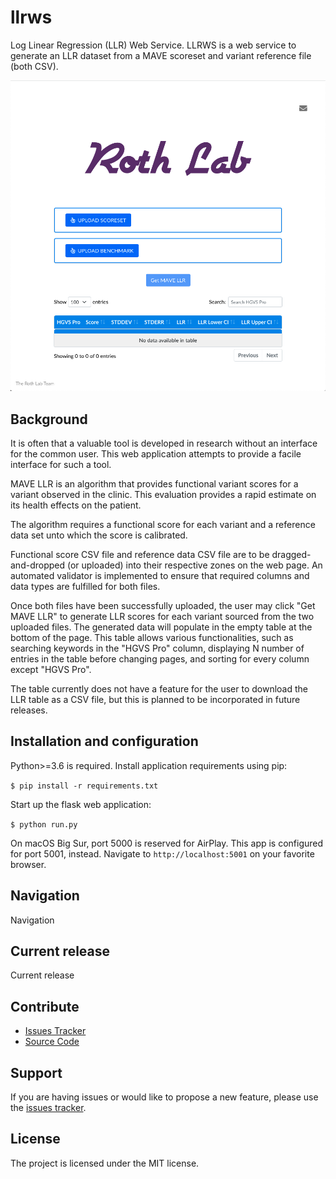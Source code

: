 # llrws

Log Linear Regression (LLR) Web Service. LLRWS is a web service to generate an LLR dataset from a MAVE scoreset and variant reference file (both CSV).

<p align="center">
    <img src="docs/landing-page.png">
</p>

## Background

It is often that a valuable tool is developed in research without an interface for the common user. This web application attempts to provide a facile interface for such a tool.

MAVE LLR is an algorithm that provides functional variant scores for a variant observed in the clinic. This evaluation provides a rapid estimate on its health effects on the patient.

The algorithm requires a functional score for each variant and a reference data set unto which the score is calibrated.

Functional score CSV file and reference data CSV file are to be dragged-and-dropped (or uploaded) into their respective
zones on the web page. An automated validator is implemented to ensure that required columns and data types are fulfilled
for both files.

Once both files have been successfully uploaded, the user may click "Get MAVE LLR" to generate LLR scores for each variant
sourced from the two uploaded files. The generated data will populate in the empty table at the bottom of the page. This
table allows various functionalities, such as searching keywords in the "HGVS Pro" column, displaying N number of entries
in the table before changing pages, and sorting for every column except "HGVS Pro".

The table currently does not have a feature for the user to download the LLR table as a CSV file, but this is planned to be
incorporated in future releases.

## Installation and configuration

Python>=3.6 is required. Install application requirements using pip:

`$ pip install -r requirements.txt`

Start up the flask web application:

`$ python run.py`

On macOS Big Sur, port 5000 is reserved for AirPlay. This app is configured for port 5001, instead.
Navigate to `http://localhost:5001` on your favorite browser.

## Navigation

Navigation

## Current release

Current release

## Contribute

- [Issues Tracker](https://github.com/irahorecka/llrws/issues)
- [Source Code](https://github.com/irahorecka/llrws/tree/master/llrws)

## Support

If you are having issues or would like to propose a new feature, please use the [issues tracker](https://github.com/irahorecka/llrws/issues).

## License

The project is licensed under the MIT license.
